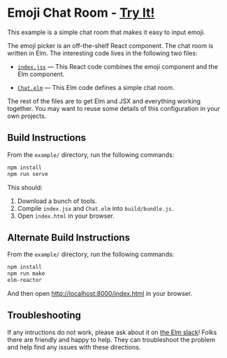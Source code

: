 
# Emoji Chat Room - [Try It!](http://evancz.github.io/react-elm-components)

This example is a simple chat room that makes it easy to input emoji.

The emoji picker is an off-the-shelf React component. The chat room is written in Elm. The interesting code lives in the following two files:

  - [`index.jsx`](index.jsx) &mdash; This React code combines the emoji component and the Elm component.

  - [`Chat.elm`](Chat.elm) &mdash; This Elm code defines a simple chat room.

The rest of the files are to get Elm and JSX and everything working together. You may want to reuse some details of this configuration in your own projects.


## Build Instructions

From the `example/` directory, run the following commands:

```bash
npm install
npm run serve
```

This should:

  1. Download a bunch of tools.
  2. Compile `index.jsx` and `Chat.elm` into `build/bundle.js`.
  3. Open `index.html` in your browser.


## Alternate Build Instructions

From the `example/` directory, run the following commands:

```bash
npm install
npm run make
elm-reactor
```

And then open [http://localhost:8000/index.html](http://localhost:8000/index.html) in your browser.


## Troubleshooting

If any intructions do not work, please ask about it on [the Elm slack](http://elm-lang.org/community)! Folks there are friendly and happy to help. They can troubleshoot the problem and help find any issues with these directions.